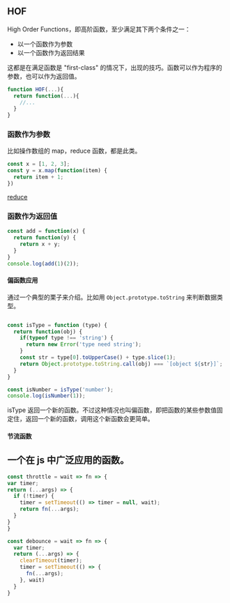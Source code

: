 ## HOF
High Order Functions，即高阶函数，至少满足其下两个条件之一：
- 以一个函数作为参数
- 以一个函数作为返回结果

这都是在满足函数是 "first-class" 的情况下，出现的技巧。函数可以作为程序的参数，也可以作为返回值。


```javascript
function HOF(...){
  return function(...){
    //...
  }
}
```

### 函数作为参数
比如操作数组的 map，reduce 函数，都是此类。
```js
const x = [1, 2, 3];
const y = x.map(function(item) {
  return item + 1;
})
```

[reduce](https://github.com/sunyongjian/FP-Code/blob/master/src/highOrderFunction/reduce.js)

### 函数作为返回值
```js
const add = function(x) {
  return function(y) {
    return x + y;
  }
}
console.log(add(1)(2));
```

#### 偏函数应用
通过一个典型的栗子来介绍。比如用 `Object.prototype.toString` 来判断数据类型。
```js

const isType = function (type) {
  return function(obj) {
    if(typeof type !== 'string') {
      return new Error('type need string');
    }
    const str = type[0].toUpperCase() + type.slice(1);
    return Object.prototype.toString.call(obj) === `[object ${str}]`;
  }
}

const isNumber = isType('number');
console.log(isNumber(1));
```

isType 返回一个新的函数。不过这种情况也叫偏函数，即把函数的某些参数值固定住，返回一个新的函数，调用这个新函数会更简单。

#### 节流函数
一个在 js 中广泛应用的函数。
-
```js
const throttle = wait => fn => {
var timer;
return (...args) => {
  if (!timer) {
    timer = setTimeout(() => timer = null, wait);
    return fn(...args);
  }
}
}
```

```js
const debounce = wait => fn => {
  var timer;
  return (...args) => {
    clearTimeout(timer);
    timer = setTimeout(() => {
      fn(...args);
    }, wait)
  }
}
```
